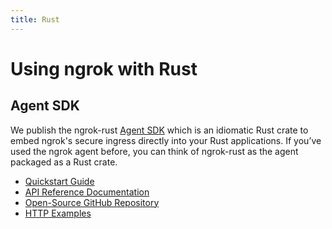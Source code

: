 ```yaml
---
title: Rust
---
```


# Using ngrok with Rust

## Agent SDK

We publish the ngrok-rust [Agent SDK](/agent-sdks/) which is an idiomatic Rust
crate to embed ngrok's secure ingress directly into your Rust applications. If
you’ve used the ngrok agent before, you can think of ngrok-rust as the agent
packaged as a Rust crate.

- [Quickstart Guide](/getting-started/rust/)
- [API Reference Documentation](https://docs.rs/ngrok)
- [Open-Source GitHub Repository](https://github.com/ngrok/ngrok-rust)
- [HTTP Examples](/http/?cty=rust-sdk)
